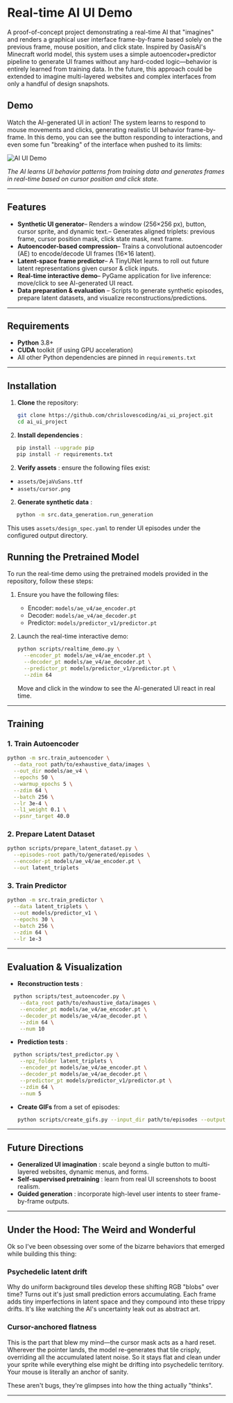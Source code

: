 # Real-time AI UI Demo

A proof-of-concept project demonstrating a real-time AI that "imagines" and renders a graphical user interface frame-by-frame based solely on the previous frame, mouse position, and click state. Inspired by OasisAI's Minecraft world model, this system uses a simple autoencoder+predictor pipeline to generate UI frames without any hard-coded logic—behavior is entirely learned from training data. In the future, this approach could be extended to imagine multi-layered websites and complex interfaces from only a handful of design snapshots.

## Demo

Watch the AI-generated UI in action! The system learns to respond to mouse movements and clicks, generating realistic UI behavior frame-by-frame. In this demo, you can see the button responding to interactions, and even some fun "breaking" of the interface when pushed to its limits:

![AI UI Demo](assets/demo.gif)

*The AI learns UI behavior patterns from training data and generates frames in real-time based on cursor position and click state.*

---

## Features

- **Synthetic UI generator**– Renders a window (256×256 px), button, cursor sprite, and dynamic text.– Generates aligned triplets: previous frame, cursor position mask, click state mask, next frame.
- **Autoencoder-based compression**– Trains a convolutional autoencoder (AE) to encode/decode UI frames (16×16 latent).
- **Latent-space frame predictor**– A TinyUNet learns to roll out future latent representations given cursor & click inputs.
- **Real-time interactive demo**– PyGame application for live inference: move/click to see AI-generated UI react.
- **Data preparation & evaluation**
  – Scripts to generate synthetic episodes, prepare latent datasets, and visualize reconstructions/predictions.

---

## Requirements

- **Python** 3.8+
- **CUDA** toolkit (if using GPU acceleration)
- All other Python dependencies are pinned in `requirements.txt`

---

## Installation

1. **Clone** the repository:

   ```bash
   git clone https://github.com/chrislovescoding/ai_ui_project.git
   cd ai_ui_project
   ```
2. **Install dependencies** :

```bash
   pip install --upgrade pip
   pip install -r requirements.txt
```

2. **Verify assets** : ensure the following files exist:

* `assets/DejaVuSans.ttf`
* `assets/cursor.png`

2. **Generate synthetic data** :

```bash
   python -m src.data_generation.run_generation
```

   This uses `assets/design_spec.yaml` to render UI episodes under the configured output directory.

## Running the Pretrained Model

To run the real-time demo using the pretrained models provided in the repository, follow these steps:

1. Ensure you have the following files:
   - Encoder: `models/ae_v4/ae_encoder.pt`
   - Decoder: `models/ae_v4/ae_decoder.pt`
   - Predictor: `models/predictor_v1/predictor.pt`

2. Launch the real-time interactive demo:

   ```bash
   python scripts/realtime_demo.py \
     --encoder_pt models/ae_v4/ae_encoder.pt \
     --decoder_pt models/ae_v4/ae_decoder.pt \
     --predictor_pt models/predictor_v1/predictor.pt \
     --zdim 64
   ```

   Move and click in the window to see the AI-generated UI react in real time.

---

## Training

### 1. Train Autoencoder

```bash
python -m src.train_autoencoder \
  --data_root path/to/exhaustive_data/images \
  --out_dir models/ae_v4 \
  --epochs 50 \
  --warmup_epochs 5 \
  --zdim 64 \
  --batch 256 \
  --lr 3e-4 \
  --l1_weight 0.1 \
  --psnr_target 40.0
```

### 2. Prepare Latent Dataset

```bash
python scripts/prepare_latent_dataset.py \
  --episodes-root path/to/generated/episodes \
  --encoder-pt models/ae_v4/ae_encoder.pt \
  --out latent_triplets
```

### 3. Train Predictor

```bash
python -m src.train_predictor \
  --data latent_triplets \
  --out models/predictor_v1 \
  --epochs 30 \
  --batch 256 \
  --zdim 64 \
  --lr 1e-3
```

---

## Evaluation & Visualization

* **Reconstruction tests** :

```bash
  python scripts/test_autoencoder.py \
    --data_root path/to/exhaustive_data/images \
    --encoder_pt models/ae_v4/ae_encoder.pt \
    --decoder_pt models/ae_v4/ae_decoder.pt \
    --zdim 64 \
    --num 10
```

* **Prediction tests** :

```bash
  python scripts/test_predictor.py \
    --npz_folder latent_triplets \
    --encoder_pt models/ae_v4/ae_encoder.pt \
    --decoder_pt models/ae_v4/ae_decoder.pt \
    --predictor_pt models/predictor_v1/predictor.pt \
    --zdim 64 \
    --num 5
```

* **Create GIFs** from a set of episodes:
  ```bash
  python scripts/create_gifs.py --input_dir path/to/episodes --output_dir data_gifs
  ```

---

## Future Directions

* **Generalized UI imagination** : scale beyond a single button to multi-layered websites, dynamic menus, and forms.
* **Self-supervised pretraining** : learn from real UI screenshots to boost realism.
* **Guided generation** : incorporate high-level user intents to steer frame-by-frame outputs.

---

## Under the Hood: The Weird and Wonderful

Ok so I've been obsessing over some of the bizarre behaviors that emerged while building this thing:

### Psychedelic latent drift
Why do uniform background tiles develop these shifting RGB "blobs" over time? Turns out it's just small prediction errors accumulating. Each frame adds tiny imperfections in latent space and they compound into these trippy drifts. It's like watching the AI's uncertainty leak out as abstract art.

### Cursor-anchored flatness
This is the part that blew my mind—the cursor mask acts as a hard reset. Wherever the pointer lands, the model re-generates that tile crisply, overriding all the accumulated latent noise. So it stays flat and clean under your sprite while everything else might be drifting into psychedelic territory. Your mouse is literally an anchor of sanity.

These aren't bugs, they're glimpses into how the thing actually "thinks".

---
